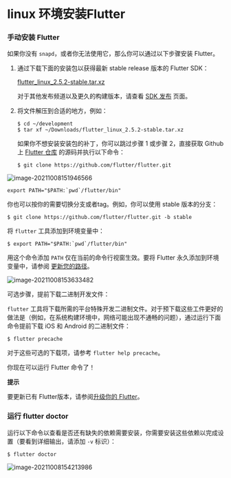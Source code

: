# linux 环境安装Flutter

### 手动安装 Flutter

如果你没有 `snapd`，或者你无法使用它，那么你可以通过以下步骤安装 Flutter。

1. 通过下载下面的安装包以获得最新 stable release 版本的 Flutter SDK：

   [flutter_linux_2.5.2-stable.tar.xz](https://storage.flutter-io.cn/flutter_infra_release/releases/stable/linux/flutter_linux_2.5.2-stable.tar.xz)

   对于其他发布频道以及更久的构建版本，请查看 [SDK 发布](https://flutter.cn/docs/development/tools/sdk/releases) 页面。

2. 将文件解压到合适的地方，例如：

   ```
   $ cd ~/development
   $ tar xf ~/Downloads/flutter_linux_2.5.2-stable.tar.xz
   ```

   如果你不想安装安装包的补丁，你可以跳过步骤 1 或步骤 2，直接获取 Github 上 [Flutter 仓库](https://github.com/flutter/flutter) 的源码并执行以下命令：

   ```
   $ git clone https://github.com/flutter/flutter.git
   ```

   



![image-20211008151946566](https://luckly007.oss-cn-beijing.aliyuncs.com/image/image-20211008151946566.png)



```
export PATH="$PATH:`pwd`/flutter/bin"

```

你也可以按你的需要切换分支或者tag。例如，你可以使用 stable 版本的分支：



```
$ git clone https://github.com/flutter/flutter.git -b stable
```

将 `flutter` 工具添加到环境变量中：

```
$ export PATH="$PATH:`pwd`/flutter/bin"
```

用这个命令添加 `PATH` 仅在当前的命令行视窗生效。要将 Flutter 永久添加到环境变量中，请参阅 [更新您的路径](https://flutter.cn/docs/get-started/install/linux#update-your-path)。

![image-20211008153633482](https://luckly007.oss-cn-beijing.aliyuncs.com/image/image-20211008153633482.png)

可选步骤，提前下载二进制开发文件：

`flutter` 工具将下载所需的平台特殊开发二进制文件。对于预下载这些工件更好的做法是（例如，在系统构建环境中，网络可能出现不通畅的问题），通过运行下面命令提前下载 iOS 和 Android 的二进制文件：

```
$ flutter precache
```

对于这些可选的下载项，请参考 `flutter help precache`。

你现在可以运行 Flutter 命令了！

 **提示**

要更新已有 Flutter版本，请参阅[升级你的 Flutter](https://flutter.cn/docs/development/tools/sdk/upgrading)。

### 运行 flutter doctor

运行以下命令以查看是否还有缺失的依赖需要安装，你需要安装这些依赖以完成设置（要看到详细输出，请添加 `-v` 标识）：

```
$ flutter doctor
```

![image-20211008154213986](https://luckly007.oss-cn-beijing.aliyuncs.com/image/image-20211008154213986.png)